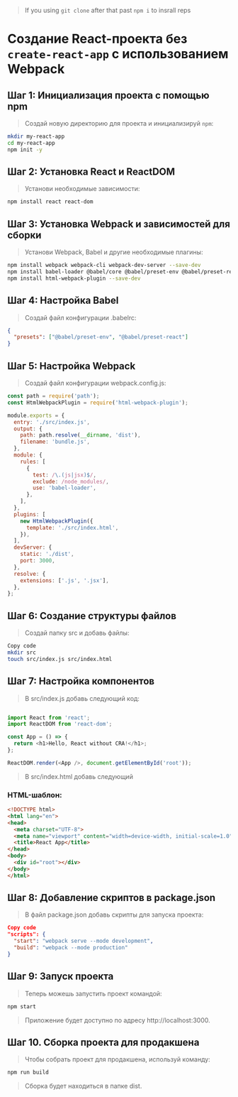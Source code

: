 > If you using `git clone` after that past `npm i` to insrall reps

# Создание React-проекта без `create-react-app` с использованием Webpack

## Шаг 1: Инициализация проекта с помощью npm
>Создай новую директорию для проекта и инициализируй `npm`:
```bash
mkdir my-react-app
cd my-react-app
npm init -y
```
## Шаг 2: Установка React и ReactDOM
>Установи необходимые зависимости:

```bash
npm install react react-dom
```
## Шаг 3: Установка Webpack и зависимостей для сборки
> Установи Webpack, Babel и другие необходимые плагины:

```bash
npm install webpack webpack-cli webpack-dev-server --save-dev
npm install babel-loader @babel/core @babel/preset-env @babel/preset-react --save-dev
npm install html-webpack-plugin --save-dev
```
## Шаг 4: Настройка Babel
>Создай файл конфигурации .babelrc:

```json
{
  "presets": ["@babel/preset-env", "@babel/preset-react"]
}
```
## Шаг 5: Настройка Webpack
> Создай файл конфигурации webpack.config.js:

```javascript
const path = require('path');
const HtmlWebpackPlugin = require('html-webpack-plugin');

module.exports = {
  entry: './src/index.js',
  output: {
    path: path.resolve(__dirname, 'dist'),
    filename: 'bundle.js',
  },
  module: {
    rules: [
      {
        test: /\.(js|jsx)$/,
        exclude: /node_modules/,
        use: 'babel-loader',
      },
    ],
  },
  plugins: [
    new HtmlWebpackPlugin({
      template: './src/index.html',
    }),
  ],
  devServer: {
    static: './dist',
    port: 3000,
  },
  resolve: {
    extensions: ['.js', '.jsx'],
  },
};
```
## Шаг 6: Создание структуры файлов
> Создай папку src и добавь файлы:

```bash
Copy code
mkdir src
touch src/index.js src/index.html
```
## Шаг 7: Настройка компонентов
> В src/index.js добавь следующий код:

```javascript

import React from 'react';
import ReactDOM from 'react-dom';

const App = () => {
  return <h1>Hello, React without CRA!</h1>;
};

ReactDOM.render(<App />, document.getElementById('root'));
```
> В src/index.html добавь следующий 

### HTML-шаблон:

```html
<!DOCTYPE html>
<html lang="en">
<head>
  <meta charset="UTF-8">
  <meta name="viewport" content="width=device-width, initial-scale=1.0">
  <title>React App</title>
</head>
<body>
  <div id="root"></div>
</body>
</html>
```
## Шаг 8: Добавление скриптов в package.json
>В файл package.json добавь скрипты для запуска проекта:


```json
Copy code
"scripts": {
  "start": "webpack serve --mode development",
  "build": "webpack --mode production"
}

```
## Шаг 9: Запуск проекта
>Теперь можешь запустить проект командой:

```bash
npm start
```
> Приложение будет доступно по адресу http://localhost:3000.

## Шаг 10. Сборка проекта для продакшена
>Чтобы собрать проект для продакшена, используй команду:

```bash
npm run build
```
> Сборка будет находиться в папке dist.






